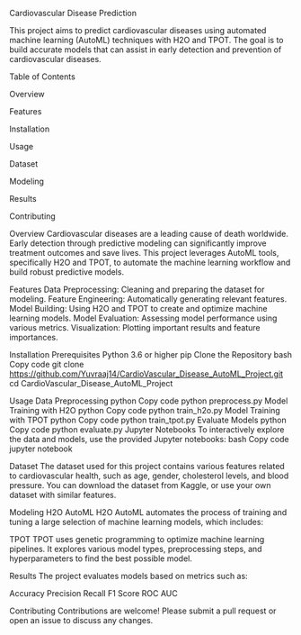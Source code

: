 Cardiovascular Disease Prediction

This project aims to predict cardiovascular diseases using automated machine learning (AutoML) techniques with H2O and TPOT. The goal is to build accurate models that can assist in early detection and prevention of cardiovascular diseases.

Table of Contents

Overview

Features

Installation

Usage

Dataset

Modeling

Results

Contributing

Overview
Cardiovascular diseases are a leading cause of death worldwide. Early detection through predictive modeling can significantly improve treatment outcomes and save lives. This project leverages AutoML tools, specifically H2O and TPOT, to automate the machine learning workflow and build robust predictive models.

Features
Data Preprocessing: Cleaning and preparing the dataset for modeling.
Feature Engineering: Automatically generating relevant features.
Model Building: Using H2O and TPOT to create and optimize machine learning models.
Model Evaluation: Assessing model performance using various metrics.
Visualization: Plotting important results and feature importances.

Installation
Prerequisites
Python 3.6 or higher
pip
Clone the Repository
bash
Copy code
git clone https://github.com/Yuvraaj14/CardioVascular_Disease_AutoML_Project.git
cd CardioVascular_Disease_AutoML_Project

Usage
Data Preprocessing
python
Copy code
python preprocess.py
Model Training with H2O
python
Copy code
python train_h2o.py
Model Training with TPOT
python
Copy code
python train_tpot.py
Evaluate Models
python
Copy code
python evaluate.py
Jupyter Notebooks
To interactively explore the data and models, use the provided Jupyter notebooks:
bash
Copy code
jupyter notebook

Dataset
The dataset used for this project contains various features related to cardiovascular health, such as age, gender, cholesterol levels, and blood pressure. You can download the dataset from Kaggle, or use your own dataset with similar features.

Modeling
H2O AutoML
H2O AutoML automates the process of training and tuning a large selection of machine learning models, which includes:

TPOT
TPOT uses genetic programming to optimize machine learning pipelines. It explores various model types, preprocessing steps, and hyperparameters to find the best possible model.

Results
The project evaluates models based on metrics such as:

Accuracy
Precision
Recall
F1 Score
ROC AUC

Contributing
Contributions are welcome! Please submit a pull request or open an issue to discuss any changes.
